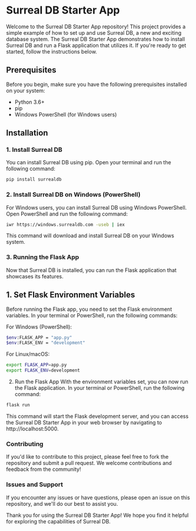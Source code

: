 # Surreal DB Starter App

Welcome to the Surreal DB Starter App repository! This project provides a simple example of how to set up and use Surreal DB, a new and exciting database system. The Surreal DB Starter App demonstrates how to install Surreal DB and run a Flask application that utilizes it. If you're ready to get started, follow the instructions below.

## Prerequisites

Before you begin, make sure you have the following prerequisites installed on your system:

- Python 3.6+
- pip
- Windows PowerShell (for Windows users)

## Installation

### 1. Install Surreal DB

You can install Surreal DB using pip. Open your terminal and run the following command:

```bash
pip install surrealdb
```

### 2. Install Surreal DB on Windows (PowerShell)

For Windows users, you can install Surreal DB using Windows PowerShell. Open PowerShell and run the following command:

```bash
iwr https://windows.surrealdb.com -useb | iex
```
This command will download and install Surreal DB on your Windows system.

### 3. Running the Flask App

Now that Surreal DB is installed, you can run the Flask application that showcases its features.

## 1. Set Flask Environment Variables
Before running the Flask app, you need to set the Flask environment variables. In your terminal or PowerShell, run the following commands:

For Windows (PowerShell):

```bash
$env:FLASK_APP = "app.py"
$env:FLASK_ENV = "development"
```
For Linux/macOS:

```bash
export FLASK_APP=app.py
export FLASK_ENV=development
```
2. Run the Flask App
With the environment variables set, you can now run the Flask application. In your terminal or PowerShell, run the following command:

```bash
flask run
```
This command will start the Flask development server, and you can access the Surreal DB Starter App in your web browser by navigating to http://localhost:5000.

### Contributing
If you'd like to contribute to this project, please feel free to fork the repository and submit a pull request. We welcome contributions and feedback from the community!

### Issues and Support
If you encounter any issues or have questions, please open an issue on this repository, and we'll do our best to assist you.

Thank you for using the Surreal DB Starter App! We hope you find it helpful for exploring the capabilities of Surreal DB.
